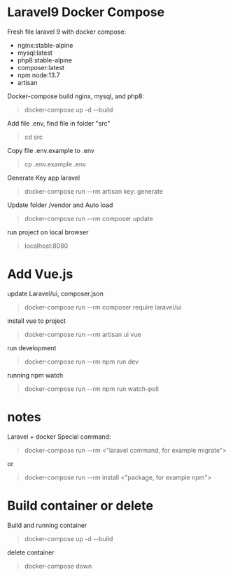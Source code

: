 # Laravel9 Docker Compose

Fresh file laravel 9 with docker compose:
  - nginx:stable-alpine
  - mysql:latest
  - php8:stable-alpine
  - composer:latest
  - npm node:13.7
  - artisan


Docker-compose build nginx, mysql, and php8:
> docker-compose up -d --build

Add file .env, find file in folder "src"
> cd src

Copy file .env.example to .env

> cp .env.example .env

Generate Key app laravel
> docker-compose run --rm artisan key: generate

Update folder /vendor and Auto load
> docker-compose run --rm composer update

run project on local browser
> localhost:8080


#  Add Vue.js

update Laravel/ui, composer.json
> docker-compose run --rm composer require laravel/ui

install vue to project
>  docker-compose run --rm artisan ui vue 

run development
> docker-compose run --rm npm run dev  

running npm watch
>  docker-compose run --rm npm run watch-poll



# notes

Laravel + docker Special command:
> docker-compose run --rm <"laravel command, for example migrate">

or
> docker-compose run --rm install <"package,  for example npm">

# Build container or delete

Build and running container
> docker-compose up -d --build

delete container
> docker-compose down







